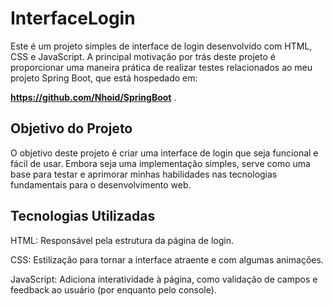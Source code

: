# InterfaceLogin

Este é um projeto simples de interface de login desenvolvido com HTML, CSS e JavaScript. A principal motivação por trás deste projeto é proporcionar uma maneira prática de realizar testes relacionados ao meu projeto Spring Boot, que está hospedado em:

__https://github.com/Nhoid/SpringBoot__ .

## Objetivo do Projeto

O objetivo deste projeto é criar uma interface de login que seja funcional e fácil de usar. Embora seja uma implementação simples, serve como uma base para testar e aprimorar minhas habilidades nas tecnologias fundamentais para o desenvolvimento web.

## Tecnologias Utilizadas

  HTML: Responsável pela estrutura da página de login.
  
  
  CSS: Estilização para tornar a interface atraente e com algumas animações.
  
  
  JavaScript: Adiciona interatividade à página, como validação de campos e feedback ao usuário (por enquanto pelo console).
